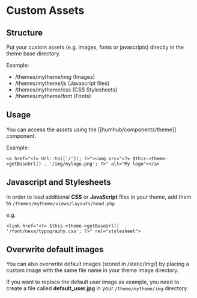 Custom Assets
=============

Structure
---------

Put your custom assets (e.g. images, fonts or javascripts) directly in the theme base directory.

Example:

- /themes/mytheme/img (Images)
- /themes/mytheme/js (Javascript files)
- /themes/mytheme/css (CSS Stylesheets)
- /themes/mytheme/font (Fonts)



Usage
------

You can access the assets using the [[humhub/components/theme]] component.

Example:

```
<a href="<?= Url::to(['/']); ?>"><img src="<?= $this->theme->getBaseUrl() . '/img/mylogo.png'; ?>" alt="My logo"></a>
```


Javascript and Stylesheets
---------------------------

In order to load additional **CSS** or **JavaScript** files in your theme, add them to `/themes/mytheme/views/layouts/head.php`

e.g.

```
<link href="<?= $this->theme->getBaseUrl()  . '/font/nexa/typography.css'; ?>" rel="stylesheet">
```

Overwrite default images
------------------------

You can also overwrite default images (stored in /static/img/) by placing a custom image with the same file name in your theme image directory.

If you want to replace the default user image as example, you need to create a file called **default_user.jpg** in your `/theme/mytheme/img` directory.

